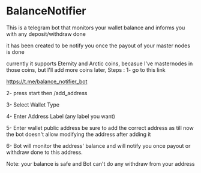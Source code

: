 # BalanceNotifier

This is a telegram bot that monitors your wallet balance and informs you with any deposit/withdraw done

it has been created to be notify you once the payout of your master nodes is done

currently it supports Eternity and Arctic coins, becasue I've masternodes in those coins, but I'll add more coins later,
Steps :
1- go to this link

https://t.me/balance_notifier_bot

2- press start then /add_address

3- Select Wallet Type

4- Enter Address Label (any label you want)

5- Enter wallet public address
be sure to add the correct address as till now the bot doesn't allow modifying the address after adding it

6- Bot will monitor the address' balance and will notify you once payout or withdraw done to this address.

Note:
your balance is safe and Bot can't do any withdraw from your address
